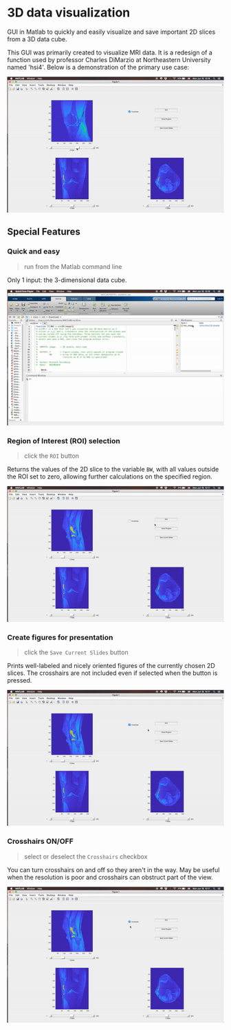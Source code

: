 # 3D data visualization
GUI in Matlab to quickly and easily visualize and save important 2D slices from a 3D data cube.

This GUI was primarily created to visualize MRI data. It is a redesign of a function used by 
professor Charles DiMarzio at Northeastern University named 'hsi4'. Below is a demonstration of the primary use case:

![](demo_gifs/primary_use.gif)

## Special Features

### Quick and easy
> run from the Matlab command line

Only 1 input: the 3-dimensional data cube.

![](demo_gifs/launch.gif)

### Region of Interest (ROI) selection
> click the `ROI` button

Returns the values of the 2D slice to the variable `BW`, with all values outside the ROI set to zero, allowing further calculations on the specified region.

![](demo_gifs/roi.gif)

### Create figures for presentation
> click the `Save Current Slides` button

Prints well-labeled and nicely oriented figures of the currently chosen 2D slices. The crosshairs are not included even if selected when the button is pressed.

![](demo_gifs/save_slides.gif)

### Crosshairs ON/OFF
> select or deselect the `Crosshairs` checkbox

You can turn crosshairs on and off so they aren't in the way. May be useful when the resolution is poor and crosshairs can obstruct part of the view.

![](demo_gifs/crosshairs.gif)
